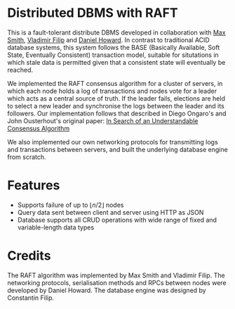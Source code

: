 # Distributed DBMS with RAFT

This is a fault-tolerant distribute DBMS developed in collaboration with [Max Smith](https://github.com/Max-Sepp), [Vladimir Filip](https://github.com/vladimirfilip) and [Daniel Howard](https://github.com/danielnhoward). In contrast to traditional ACID database systems, this system follows the BASE (Basically Available, Soft State, Eventually Consistent) transaction model, suitable for situtations in which stale data is permitted given that a consistent state will eventually be reached. 

We implemented the RAFT consensus algorithm for a cluster of servers, in which each node holds a log of transactions and nodes vote for a leader which acts as a central source of truth. If the leader fails, elections are held to select a new leader and synchronise the logs between the leader and its followers. Our implementation follows that described in Diego Ongaro's and John Ousterhout's original paper:
[In Search of an Understandable Consensus Algorithm](https://raft.github.io/raft.pdf)

We also implemented our own networking protocols for transmitting logs and transactions between servers, and built the underlying database engine from scratch.

# Features
- Supports failure of up to $\lfloor n/2 \rfloor$ nodes
- Query data sent between client and server using HTTP as JSON
- Database supports all CRUD operations with wide range of fixed and variable-length data types

# Credits
The RAFT algorithm was implemented by Max Smith and Vladimir Filip.
The networking protocols, serialisation methods and RPCs between nodes were developed by Daniel Howard.
The database engine was designed by Constantin Filip.
